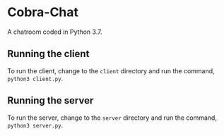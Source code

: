 # Cobra-Chat
A chatroom coded in Python 3.7.

## Running the client
To run the client, change to the `client` directory and run the command, `python3 client.py`.

## Running the server
To run the server, change to the `server` directory and run the command, `python3 server.py`.
